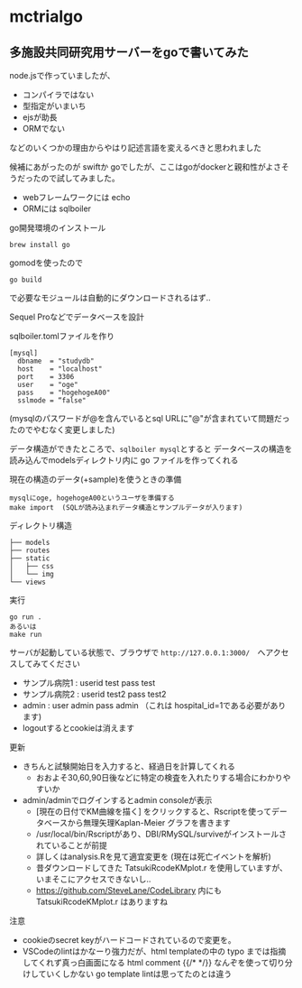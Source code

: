 # mctrialgo

## 多施設共同研究用サーバーをgoで書いてみた

node.jsで作っていましたが、
- コンパイラではない
- 型指定がいまいち
- ejsが助長
- ORMでない

などのいくつかの理由からやはり記述言語を変えるべきと思われました

候補にあがったのが swiftか goでしたが、ここはgoがdockerと親和性がよさそうだったので試してみました。

- webフレームワークには echo
- ORMには sqlboiler

go開発環境のインストール
```
brew install go
```

gomodを使ったので
```
go build
```
で必要なモジュールは自動的にダウンロードされるはず..

Sequel Proなどでデータベースを設計

sqlboiler.tomlファイルを作り
```
[mysql]
  dbname  = "studydb"
  host    = "localhost"
  port    = 3306
  user    = "oge"
  pass    = "hogehogeA00"
  sslmode = “false"
```

(mysqlのパスワードが@を含んでいるとsql URLに"@"が含まれていて問題だったのでやむなく変更しました)

データ構造ができたところで、`sqlboiler mysql`とすると
データベースの構造を読み込んでmodelsディレクトリ内に go ファイルを作ってくれる

現在の構造のデータ(+sample)を使うときの準備
```
mysqlにoge, hogehogeA00というユーザを準備する
make import  (SQLが読み込まれデータ構造とサンプルデータが入ります)
```


ディレクトリ構造
```
├── models
├── routes
├── static
│   ├── css
│   └── img
└── views
```

実行
```
go run .
あるいは
make run
```

サーバが起動している状態で、ブラウザで `http://127.0.0.1:3000/`　へアクセスしてみてください
- サンプル病院1 : userid test pass test
- サンプル病院2 : userid test2 pass test2
- admin : user admin pass admin  （これは hospital_id=1である必要があります)
- logoutするとcookieは消えます

更新
- きちんと試験開始日を入力すると、経過日を計算してくれる
  - おおよそ30,60,90日後などに特定の検査を入れたりする場合にわかりやすいか
- admin/adminでログインするとadmin consoleが表示
  - [現在の日付でKM曲線を描く] をクリックすると、Rscriptを使ってデータベースから無理矢理Kaplan-Meier グラフを書きます
  - /usr/local/bin/Rscriptがあり、DBI/RMySQL/surviveがインストールされていることが前提
  - 詳しくはanalysis.Rを見て適宜変更を (現在は死亡イベントを解析)
  - 昔ダウンロードしてきた TatsukiRcodeKMplot.r を使用していますが、いまそこにアクセスできないし..
  - https://github.com/SteveLane/CodeLibrary 内にも TatsukiRcodeKMplot.r はありますね

注意
- cookieのsecret keyがハードコードされているので変更を。
- VSCodeのlintはかなーり強力だが、html templateの中の typo までは指摘してくれず真っ白画面になる   html comment  {{/* */}} なんぞを使って切り分けしていくしかない go template lintは思ってたのとは違う

